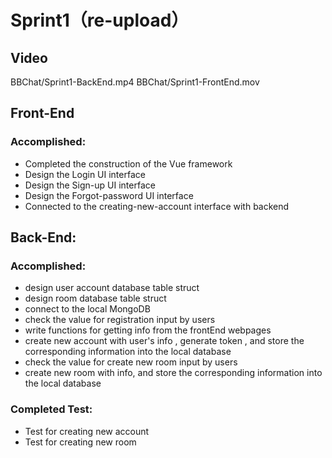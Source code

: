 # Sprint1（re-upload）

## Video
BBChat/Sprint1-BackEnd.mp4
BBChat/Sprint1-FrontEnd.mov

## Front-End
### Accomplished:
- Completed the construction of the Vue framework
- Design the Login UI interface
- Design the Sign-up UI interface
- Design the Forgot-password UI interface
- Connected to the creating-new-account interface with backend

## Back-End:
### Accomplished: 
- design user account database table struct
- design room database table struct
- connect to the local MongoDB
- check the value for registration input by users
- write functions for getting info from the frontEnd webpages
- create new account with user's info , generate token , and store the corresponding information into the local database
- check the value for create new room input by users
- create new room with info, and store the corresponding information into the local database

### Completed Test:
- Test for creating new account 
- Test for creating new room